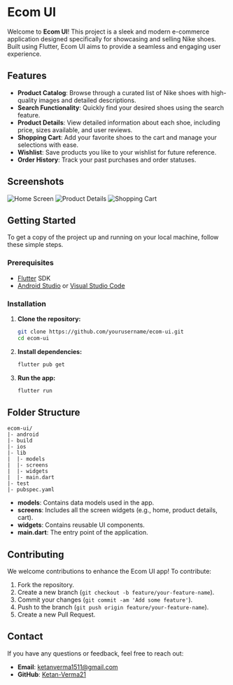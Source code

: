 # Ecom UI

Welcome to **Ecom UI**! This project is a sleek and modern e-commerce application designed specifically for showcasing and selling Nike shoes. Built using Flutter, Ecom UI aims to provide a seamless and engaging user experience.

## Features

- **Product Catalog**: Browse through a curated list of Nike shoes with high-quality images and detailed descriptions.
- **Search Functionality**: Quickly find your desired shoes using the search feature.
- **Product Details**: View detailed information about each shoe, including price, sizes available, and user reviews.
- **Shopping Cart**: Add your favorite shoes to the cart and manage your selections with ease.
- **Wishlist**: Save products you like to your wishlist for future reference.
- **Order History**: Track your past purchases and order statuses.

## Screenshots

![Home Screen](![start](https://github.com/Ketan-Verma21/Ecom-UI/assets/106913278/d664cddc-1cc1-4935-b88a-ba0c8d7b2a01))
![Product Details](path_to_screenshot/product_details.png)
![Shopping Cart](path_to_screenshot/shopping_cart.png)

## Getting Started

To get a copy of the project up and running on your local machine, follow these simple steps.

### Prerequisites

- [Flutter](https://flutter.dev/docs/get-started/install) SDK
- [Android Studio](https://developer.android.com/studio) or [Visual Studio Code](https://code.visualstudio.com/)

### Installation

1. **Clone the repository:**
   ```bash
   git clone https://github.com/yourusername/ecom-ui.git
   cd ecom-ui
   ```

2. **Install dependencies:**
   ```bash
   flutter pub get
   ```

3. **Run the app:**
   ```bash
   flutter run
   ```

## Folder Structure

```
ecom-ui/
|- android
|- build
|- ios
|- lib
|  |- models
|  |- screens
|  |- widgets
|  |- main.dart
|- test
|- pubspec.yaml
```

- **models**: Contains data models used in the app.
- **screens**: Includes all the screen widgets (e.g., home, product details, cart).
- **widgets**: Contains reusable UI components.
- **main.dart**: The entry point of the application.

## Contributing

We welcome contributions to enhance the Ecom UI app! To contribute:

1. Fork the repository.
2. Create a new branch (`git checkout -b feature/your-feature-name`).
3. Commit your changes (`git commit -am 'Add some feature'`).
4. Push to the branch (`git push origin feature/your-feature-name`).
5. Create a new Pull Request.



## Contact

If you have any questions or feedback, feel free to reach out:

- **Email**: ketanverma1511@gmail.com
- **GitHub**: [Ketan-Verma21](https://github.com/Ketan-Verma21)
